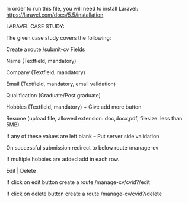 In order to run this file, you will need to install Laravel:  https://laravel.com/docs/5.5/installation

LARAVEL CASE STUDY:

The given case study covers the following:

Create a route /submit-cv
Fields

Name (Textfield, mandatory) 

Company (Textfield, mandatory)

Email  (Textfield, mandatory, email validation)

Qualification (Graduate/Post graduate)

Hobbies  (Textfield, mandatory) + Give add more button

Resume (upload file, allowed extension: doc,docx,pdf, filesize: less than 5MB)

If any of these values are left blank – Put server side validation 

On successful submission redirect to below route
/manage-cv

If multiple hobbies are added add in each row.

Edit | Delete

If click on edit button create a route /manage-cv/cvid?/edit

If click on delete button create a route /manage-cv/cvid?/delete
